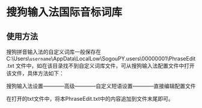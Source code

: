 
# 搜狗输入法国际音标词库
## 使用方法
搜狗拼音输入法的自定义词库一般保存在C:\Users\\`username`\AppData\LocalLow\SogouPY.users\00000001\PhraseEdit.txt 文件中，如在该目录找不到自定义词库文件，可从搜狗输入法配置文件中打开该文件，具体方法如下：

搜狗输入法设置————高级————自定义短语设置————直接编辑配置文件

在打开的txt文件中，将本PhraseEdit.txt中的内容追加到文件末尾即可。
